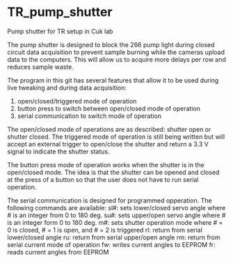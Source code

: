 # TR_pump_shutter
Pump shutter for TR setup in Cuk lab

The pump shutter is designed to block the 266 pump light during closed circuit data acquisition to prevent sample burning while the cameras upload data to the computers. This will allow us to acquire more delays per row and reduces sample waste.

The program in this git has several features that allow it to be used during live tweaking and during data acquisition:
1. open/closed/triggered mode of operation
2. button press to switch between open/closed mode of operation
3. serial communication to switch mode of operation

The open/closed mode of operations are as described: shutter open or shutter closed. The triggered mode of operation is still being written but will accept an external trigger to open/close the shutter and return a 3.3 V signal to indicate the shutter status.

The button press mode of operation works when the shutter is in the open/closed mode. The idea is that the shutter can be opened and closed at the press of a button so that the user does not have to run serial operation.

The serial communication is designed for programmed opperation. The following commands are available:
sl#: sets lower/closed servo angle where # is an integer from 0 to 180 deg.
su#: sets upper/open servo angle where # is an integer form 0 to 180 deg.
m#: sets shutter operation mode where # = 0 is closed, # = 1 is open, and # = 2 is triggered
rl: return from serial lower/closed angle
ru: return from serial upper/open angle
rm: return from serial current mode of operation
fw: writes current angles to EEPROM
fr: reads current angles from EEPROM
